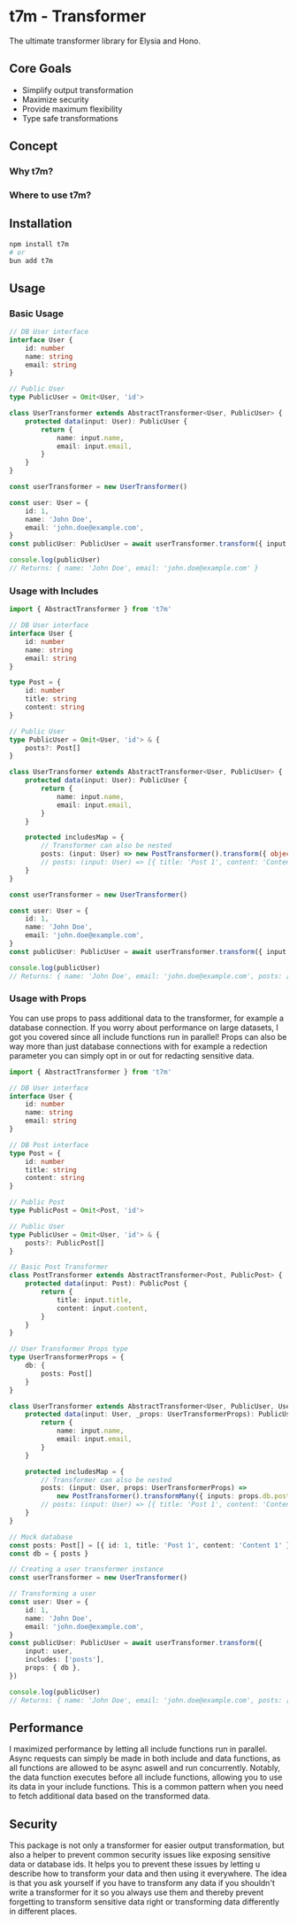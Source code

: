 # t7m - Transformer

The ultimate transformer library for Elysia and Hono.

## Core Goals

- Simplify output transformation
- Maximize security
- Provide maximum flexibility
- Type safe transformations

## Concept

### Why t7m?

### Where to use t7m?

## Installation

```bash
npm install t7m
# or
bun add t7m
```

## Usage

### Basic Usage

```typescript
// DB User interface
interface User {
    id: number
    name: string
    email: string
}

// Public User
type PublicUser = Omit<User, 'id'>

class UserTransformer extends AbstractTransformer<User, PublicUser> {
    protected data(input: User): PublicUser {
        return {
            name: input.name,
            email: input.email,
        }
    }
}

const userTransformer = new UserTransformer()

const user: User = {
    id: 1,
    name: 'John Doe',
    email: 'john.doe@example.com',
}
const publicUser: PublicUser = await userTransformer.transform({ input: user }) // (:PublicUser is optional)

console.log(publicUser)
// Returns: { name: 'John Doe', email: 'john.doe@example.com' }
```

### Usage with Includes

```typescript
import { AbstractTransformer } from 't7m'

// DB User interface
interface User {
    id: number
    name: string
    email: string
}

type Post = {
    id: number
    title: string
    content: string
}

// Public User
type PublicUser = Omit<User, 'id'> & {
    posts?: Post[]
}

class UserTransformer extends AbstractTransformer<User, PublicUser> {
    protected data(input: User): PublicUser {
        return {
            name: input.name,
            email: input.email,
        }
    }

    protected includesMap = {
        // Transformer can also be nested
        posts: (input: User) => new PostTransformer().transform({ object: post }),
        // posts: (input: User) => [{ title: 'Post 1', content: 'Content 1' }],
    }
}

const userTransformer = new UserTransformer()

const user: User = {
    id: 1,
    name: 'John Doe',
    email: 'john.doe@example.com',
}
const publicUser: PublicUser = await userTransformer.transform({ input: user, includes: ['posts'] }) // (:PublicUser is optional)

console.log(publicUser)
// Returns: { name: 'John Doe', email: 'john.doe@example.com', posts: [{ title: 'Post 1', content: 'Content 1' }] }
```

### Usage with Props

You can use props to pass additional data to the transformer, for example a database connection. If you worry about performance on large datasets, I got you covered since all include functions run in parallel! Props can also be way more than just database connections with for example a redection parameter you can simply opt in or out for redacting sensitive data.

```typescript
import { AbstractTransformer } from 't7m'

// DB User interface
interface User {
    id: number
    name: string
    email: string
}

// DB Post interface
type Post = {
    id: number
    title: string
    content: string
}

// Public Post
type PublicPost = Omit<Post, 'id'>

// Public User
type PublicUser = Omit<User, 'id'> & {
    posts?: PublicPost[]
}

// Basic Post Transformer
class PostTransformer extends AbstractTransformer<Post, PublicPost> {
    protected data(input: Post): PublicPost {
        return {
            title: input.title,
            content: input.content,
        }
    }
}

// User Transformer Props type
type UserTransformerProps = {
    db: {
        posts: Post[]
    }
}

class UserTransformer extends AbstractTransformer<User, PublicUser, UserTransformerProps> {
    protected data(input: User, _props: UserTransformerProps): PublicUser {
        return {
            name: input.name,
            email: input.email,
        }
    }

    protected includesMap = {
        // Transformer can also be nested
        posts: (input: User, props: UserTransformerProps) =>
            new PostTransformer().transformMany({ inputs: props.db.posts }),
        // posts: (input: User) => [{ title: 'Post 1', content: 'Content 1' }],
    }
}

// Mock database
const posts: Post[] = [{ id: 1, title: 'Post 1', content: 'Content 1' }]
const db = { posts }

// Creating a user transformer instance
const userTransformer = new UserTransformer()

// Transforming a user
const user: User = {
    id: 1,
    name: 'John Doe',
    email: 'john.doe@example.com',
}
const publicUser: PublicUser = await userTransformer.transform({
    input: user,
    includes: ['posts'],
    props: { db },
})

console.log(publicUser)
// Returns: { name: 'John Doe', email: 'john.doe@example.com', posts: [{ title: 'Post 1', content: 'Content 1' }] }
```

## Performance

I maximized performance by letting all include functions run in parallel. Async requests can simply be made in both include and data functions, as all functions are allowed to be async aswell and run concurrently. Notably, the data function executes before all include functions, allowing you to use its data in your include functions. This is a common pattern when you need to fetch additional data based on the transformed data.

## Security

This package is not only a transformer for easier output transformation, but also a helper to prevent common security issues like exposing sensitive data or database ids. It helps you to prevent these issues by letting u describe how to transform your data and then using it everywhere. The idea is that you ask yourself if you have to transform any data if you shouldn't write a transformer for it so you always use them and thereby prevent forgetting to transform sensitive data right or transforming data differently in different places.
